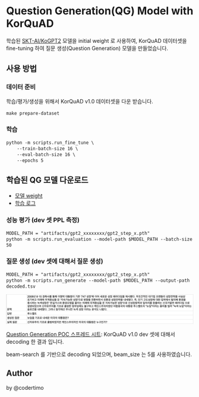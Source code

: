 # Question Generation(QG) Model with KorQuAD

학습된 [SKT-AI/KoGPT2](https://github.com/SKT-AI/KoGPT2) 모델을 initial weight 로 사용하여, KorQuAD 데이터셋을 fine-tuning 하여 질문 생성(Question Generation) 모델을 만들었습니다.

## 사용 방법

### 데이터 준비

학습/평가/생성을 위해서 KorQuAD v1.0 데이터셋을 다운 받습니다.

```shell
make prepare-dataset
```

### 학습

```shell
python -m scripts.run_fine_tune \
    --train-batch-size 16 \
    --eval-batch-size 16 \
    --epochs 5
```

## 학습된 QG 모델 다운로드

- [모델 weight](https://drive.google.com/file/d/1t6ChVQwp3MapJDVEBCnyJcdVurIvn7y7/view?usp=sharing)
- [학습 로그](https://drive.google.com/file/d/1bMi_AA5nhTt72iEIzcg5gbyN5AYdZxI8/view?usp=sharing)


### 성능 평가 (dev 셋 PPL 측정)

```shell
MODEL_PATH = "artifacts/gpt2_xxxxxxxx/gpt2_step_x.pth"
python -m scripts.run_evaluation --model-path $MODEL_PATH --batch-size 50
```

### 질문 생성 (dev 셋에 대해서 질문 생성)

```shell
MODEL_PATH = "artifacts/gpt2_xxxxxxxx/gpt2_step_x.pth"
python -m scripts.run_generate --model-path $MODEL_PATH --output-path decoded.tsv
```

![Decoding 결과](docs/decoded_examples.png)

[Question Generation POC 스프레드 시트](https://docs.google.com/spreadsheets/d/1-PQKFTfBhyH-K0EBa03_KkPMgL86wF_rn_813Hk-LNQ): KorQuAD v1.0 dev 셋에 대해서 decoding 한 결과 입니다.

beam-search 를 기반으로 decoding 되었으며, beam_size 는 5를 사용하였습니다.

## Author

by @codertimo
